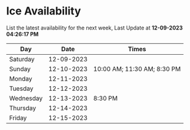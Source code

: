 # Ice Availability

List the latest availability for the next week, Last Update at **12-09-2023 04:26:17 PM**

| Day         | Date        | Times       |
| ----------- | ----------- | ----------- |
|Saturday|12-09-2023||
|Sunday|12-10-2023|10:00 AM; 11:30 AM; 8:30 PM|
|Monday|12-11-2023||
|Tuesday|12-12-2023||
|Wednesday|12-13-2023|8:30 PM|
|Thursday|12-14-2023||
|Friday|12-15-2023||
